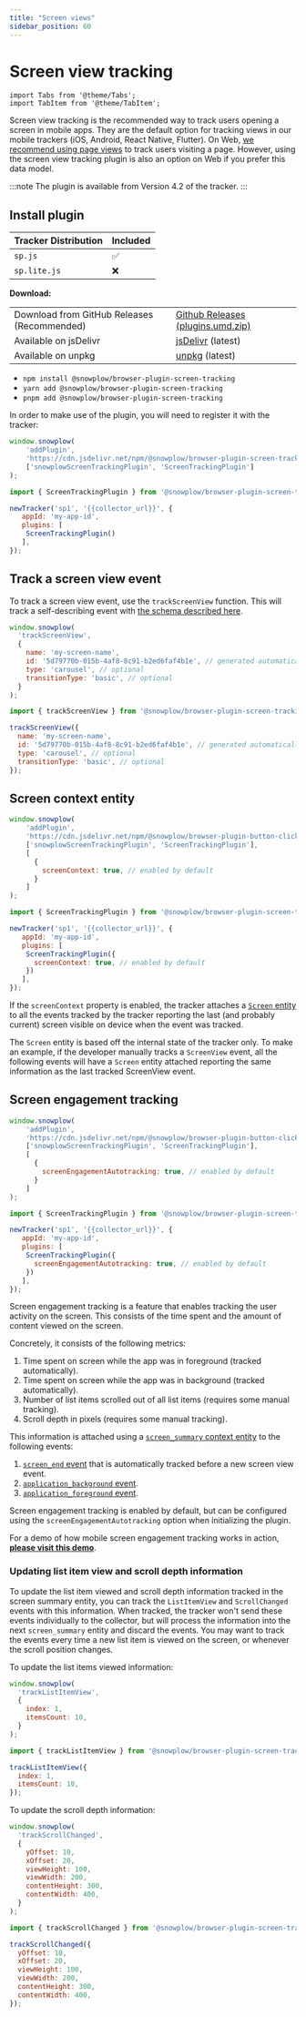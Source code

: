 ```yaml
---
title: "Screen views"
sidebar_position: 60
---
```


# Screen view tracking

```mdx-code-block
import Tabs from '@theme/Tabs';
import TabItem from '@theme/TabItem';
```

Screen view tracking is the recommended way to track users opening a screen in mobile apps.
They are the default option for tracking views in our mobile trackers (iOS, Android, React Native, Flutter).
On Web, [we recommend using page views](/docs/sources/trackers/web-trackers/tracking-events/page-views/index.md) to track users visiting a page.
However, using the screen view tracking plugin is also an option on Web if you prefer this data model.

:::note
The plugin is available from Version 4.2 of the tracker.
:::

## Install plugin

<Tabs groupId="platform" queryString>
<TabItem value="js" label="JavaScript (tag)" default>

| Tracker Distribution | Included |
|----------------------|----------|
| `sp.js`              | ✅        |
| `sp.lite.js`         | ❌        |

**Download:**

<table>
  <tbody>
    <tr>
      <td>Download from GitHub Releases (Recommended)</td>
      <td>
        <a href="https://github.com/snowplow/snowplow-javascript-tracker/releases">Github Releases (plugins.umd.zip)</a>
      </td>
    </tr>
    <tr>
      <td>Available on jsDelivr</td>
      <td>
        <a href="https://cdn.jsdelivr.net/npm/@snowplow/browser-plugin-screen-tracking@latest/dist/index.umd.min.js">jsDelivr</a> (latest)
      </td>
    </tr>
    <tr>
      <td>Available on unpkg</td>
      <td>
        <a href="https://unpkg.com/@snowplow/browser-plugin-screen-tracking@latest/dist/index.umd.min.js">unpkg</a> (latest)
      </td>
    </tr>
  </tbody>
</table>

</TabItem>
<TabItem value="browser" label="Browser (npm)">

- `npm install @snowplow/browser-plugin-screen-tracking`
- `yarn add @snowplow/browser-plugin-screen-tracking`
- `pnpm add @snowplow/browser-plugin-screen-tracking`

</TabItem>
</Tabs>

In order to make use of the plugin, you will need to register it with the tracker:

<Tabs groupId="platform" queryString>
<TabItem value="js" label="JavaScript (tag)" default>

```javascript
window.snowplow(
    'addPlugin',
    'https://cdn.jsdelivr.net/npm/@snowplow/browser-plugin-screen-tracking@latest/dist/index.umd.min.js',
    ['snowplowScreenTrackingPlugin', 'ScreenTrackingPlugin']
);
```

</TabItem>
<TabItem value="browser" label="Browser (npm)">

```javascript
import { ScreenTrackingPlugin } from '@snowplow/browser-plugin-screen-tracking';

newTracker('sp1', '{{collector_url}}', {
   appId: 'my-app-id',
   plugins: [
    ScreenTrackingPlugin()
   ],
});
```

</TabItem>
</Tabs>


## Track a screen view event

To track a screen view event, use the `trackScreenView` function.
This will track a self-describing event with [the schema described here](/docs/events/ootb-data/page-and-screen-view-events/index.md#screen-view-events).

<Tabs groupId="platform" queryString>
<TabItem value="js" label="JavaScript (tag)" default>

```javascript
window.snowplow(
  'trackScreenView',
  {
    name: 'my-screen-name',
    id: '5d79770b-015b-4af8-8c91-b2ed6faf4b1e', // generated automatically if not provided
    type: 'carousel', // optional
    transitionType: 'basic', // optional
  }
);
```

</TabItem>
<TabItem value="browser" label="Browser (npm)">

```javascript
import { trackScreenView } from '@snowplow/browser-plugin-screen-tracking';

trackScreenView({
  name: 'my-screen-name',
  id: '5d79770b-015b-4af8-8c91-b2ed6faf4b1e', // generated automatically if not provided
  type: 'carousel', // optional
  transitionType: 'basic', // optional
});
```

</TabItem>
</Tabs>

## Screen context entity

<Tabs groupId="platform" queryString>
<TabItem value="js" label="JavaScript (tag)" default>

```javascript
window.snowplow(
    'addPlugin',
    'https://cdn.jsdelivr.net/npm/@snowplow/browser-plugin-button-click-tracking@latest/dist/index.umd.min.js',
    ['snowplowScreenTrackingPlugin', 'ScreenTrackingPlugin'],
    [
      {
        screenContext: true, // enabled by default
      }
    ]
);
```

</TabItem>
<TabItem value="browser" label="Browser (npm)">

```javascript
import { ScreenTrackingPlugin } from '@snowplow/browser-plugin-screen-tracking';

newTracker('sp1', '{{collector_url}}', {
   appId: 'my-app-id',
   plugins: [
    ScreenTrackingPlugin({
      screenContext: true, // enabled by default
    })
   ],
});
```

</TabItem>
</Tabs>

If the `screenContext` property is enabled, the tracker attaches a [`Screen` entity](http://iglucentral.com/schemas/com.snowplowanalytics.mobile/screen/jsonschema/1-0-0) to all the events tracked by the tracker reporting the last (and probably current) screen visible on device when the event was tracked.

The `Screen` entity is based off the internal state of the tracker only. To make an example, if the developer manually tracks a `ScreenView` event, all the following events will have a `Screen` entity attached reporting the same information as the last tracked ScreenView event.

## Screen engagement tracking

<Tabs groupId="platform" queryString>
<TabItem value="js" label="JavaScript (tag)" default>

```javascript
window.snowplow(
    'addPlugin',
    'https://cdn.jsdelivr.net/npm/@snowplow/browser-plugin-button-click-tracking@latest/dist/index.umd.min.js',
    ['snowplowScreenTrackingPlugin', 'ScreenTrackingPlugin'],
    [
      {
        screenEngagementAutotracking: true, // enabled by default
      }
    ]
);
```

</TabItem>
<TabItem value="browser" label="Browser (npm)">

```javascript
import { ScreenTrackingPlugin } from '@snowplow/browser-plugin-screen-tracking';

newTracker('sp1', '{{collector_url}}', {
   appId: 'my-app-id',
   plugins: [
    ScreenTrackingPlugin({
      screenEngagementAutotracking: true, // enabled by default
    })
   ],
});
```

</TabItem>
</Tabs>


Screen engagement tracking is a feature that enables tracking the user activity on the screen.
This consists of the time spent and the amount of content viewed on the screen.

Concretely, it consists of the following metrics:

1. Time spent on screen while the app was in foreground (tracked automatically).
2. Time spent on screen while the app was in background (tracked automatically).
3. Number of list items scrolled out of all list items (requires some manual tracking).
4. Scroll depth in pixels (requires some manual tracking).

This information is attached using a [`screen_summary` context entity](/docs/events/ootb-data/page-activity-tracking/index.md#screen-summary-entity) to the following events:

1. [`screen_end` event](/docs/events/ootb-data/page-activity-tracking/index.md#screen-end-event) that is automatically tracked before a new screen view event.
2. [`application_background` event](/docs/events/ootb-data/mobile-lifecycle-events/index.md#background-event).
3. [`application_foreground` event](/docs/events/ootb-data/mobile-lifecycle-events/index.md#foreground-event).

Screen engagement tracking is enabled by default, but can be configured using the `screenEngagementAutotracking` option when initializing the plugin.

For a demo of how mobile screen engagement tracking works in action, **[please visit this demo](https://snowplow-incubator.github.io/mobile-screen-engagement-demo/)**.

### Updating list item view and scroll depth information

To update the list item viewed and scroll depth information tracked in the screen summary entity, you can track the `ListItemView` and `ScrollChanged` events with this information.
When tracked, the tracker won't send these events individually to the collector, but will process the information into the next `screen_summary` entity and discard the events.
You may want to track the events every time a new list item is viewed on the screen, or whenever the scroll position changes.

To update the list items viewed information:

<Tabs groupId="platform" queryString>
<TabItem value="js" label="JavaScript (tag)" default>

```javascript
window.snowplow(
  'trackListItemView',
  {
    index: 1,
    itemsCount: 10,
  }
);
```

</TabItem>
<TabItem value="browser" label="Browser (npm)">

```javascript
import { trackListItemView } from '@snowplow/browser-plugin-screen-tracking';

trackListItemView({
  index: 1,
  itemsCount: 10,
});
```

</TabItem>
</Tabs>

To update the scroll depth information:

<Tabs groupId="platform" queryString>
<TabItem value="js" label="JavaScript (tag)" default>

```javascript
window.snowplow(
  'trackScrollChanged',
  {
    yOffset: 10,
    xOffset: 20,
    viewHeight: 100,
    viewWidth: 200,
    contentHeight: 300,
    contentWidth: 400,
  }
);
```

</TabItem>
<TabItem value="browser" label="Browser (npm)">

```javascript
import { trackScrollChanged } from '@snowplow/browser-plugin-screen-tracking';

trackScrollChanged({
  yOffset: 10,
  xOffset: 20,
  viewHeight: 100,
  viewWidth: 200,
  contentHeight: 300,
  contentWidth: 400,
});
```

</TabItem>
</Tabs>
